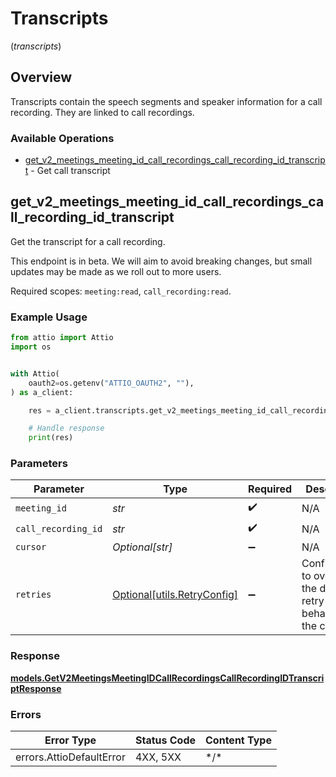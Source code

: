 # Transcripts
(*transcripts*)

## Overview

Transcripts contain the speech segments and speaker information for a call recording. They are linked to call recordings.

### Available Operations

* [get_v2_meetings_meeting_id_call_recordings_call_recording_id_transcript](#get_v2_meetings_meeting_id_call_recordings_call_recording_id_transcript) - Get call transcript

## get_v2_meetings_meeting_id_call_recordings_call_recording_id_transcript

Get the transcript for a call recording.

This endpoint is in beta. We will aim to avoid breaking changes, but small updates may be made as we roll out to more users.

Required scopes: `meeting:read`, `call_recording:read`.

### Example Usage

<!-- UsageSnippet language="python" operationID="get_/v2/meetings/{meeting_id}/call_recordings/{call_recording_id}/transcript" method="get" path="/v2/meetings/{meeting_id}/call_recordings/{call_recording_id}/transcript" -->
```python
from attio import Attio
import os


with Attio(
    oauth2=os.getenv("ATTIO_OAUTH2", ""),
) as a_client:

    res = a_client.transcripts.get_v2_meetings_meeting_id_call_recordings_call_recording_id_transcript(meeting_id="cb59ab17-ad15-460c-a126-0715617c0853", call_recording_id="e8f2a3b7-9b4d-4c5e-8a1f-3d7b2c5e8f9a", cursor="eyJkZXNjcmlwdGlvbiI6ICJ0aGlzIGlzIGEgY3Vyc29yIn0=.eM56CGbqZ6G1NHiJchTIkH4vKDr")

    # Handle response
    print(res)

```

### Parameters

| Parameter                                                                    | Type                                                                         | Required                                                                     | Description                                                                  | Example                                                                      |
| ---------------------------------------------------------------------------- | ---------------------------------------------------------------------------- | ---------------------------------------------------------------------------- | ---------------------------------------------------------------------------- | ---------------------------------------------------------------------------- |
| `meeting_id`                                                                 | *str*                                                                        | :heavy_check_mark:                                                           | N/A                                                                          | cb59ab17-ad15-460c-a126-0715617c0853                                         |
| `call_recording_id`                                                          | *str*                                                                        | :heavy_check_mark:                                                           | N/A                                                                          | e8f2a3b7-9b4d-4c5e-8a1f-3d7b2c5e8f9a                                         |
| `cursor`                                                                     | *Optional[str]*                                                              | :heavy_minus_sign:                                                           | N/A                                                                          | eyJkZXNjcmlwdGlvbiI6ICJ0aGlzIGlzIGEgY3Vyc29yIn0=.eM56CGbqZ6G1NHiJchTIkH4vKDr |
| `retries`                                                                    | [Optional[utils.RetryConfig]](../../models/utils/retryconfig.md)             | :heavy_minus_sign:                                                           | Configuration to override the default retry behavior of the client.          |                                                                              |

### Response

**[models.GetV2MeetingsMeetingIDCallRecordingsCallRecordingIDTranscriptResponse](../../models/getv2meetingsmeetingidcallrecordingscallrecordingidtranscriptresponse.md)**

### Errors

| Error Type               | Status Code              | Content Type             |
| ------------------------ | ------------------------ | ------------------------ |
| errors.AttioDefaultError | 4XX, 5XX                 | \*/\*                    |